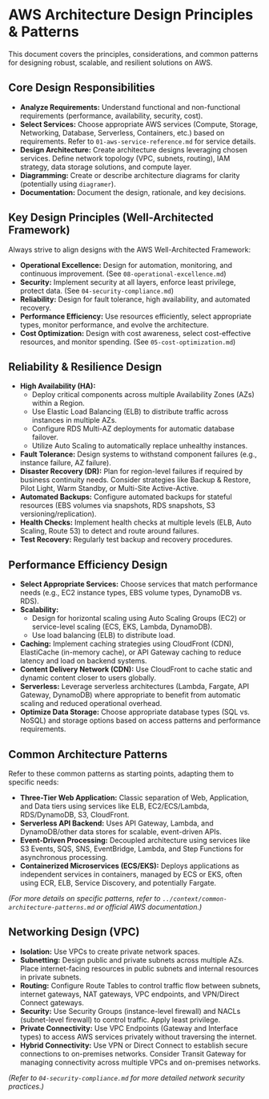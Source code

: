 # AWS Architecture Design Principles & Patterns

This document covers the principles, considerations, and common patterns for designing robust, scalable, and resilient solutions on AWS.

## Core Design Responsibilities

*   **Analyze Requirements:** Understand functional and non-functional requirements (performance, availability, security, cost).
*   **Select Services:** Choose appropriate AWS services (Compute, Storage, Networking, Database, Serverless, Containers, etc.) based on requirements. Refer to `01-aws-service-reference.md` for service details.
*   **Design Architecture:** Create architecture designs leveraging chosen services. Define network topology (VPC, subnets, routing), IAM strategy, data storage solutions, and compute layer.
*   **Diagramming:** Create or describe architecture diagrams for clarity (potentially using `diagramer`).
*   **Documentation:** Document the design, rationale, and key decisions.

## Key Design Principles (Well-Architected Framework)

Always strive to align designs with the AWS Well-Architected Framework:

*   **Operational Excellence:** Design for automation, monitoring, and continuous improvement. (See `08-operational-excellence.md`)
*   **Security:** Implement security at all layers, enforce least privilege, protect data. (See `04-security-compliance.md`)
*   **Reliability:** Design for fault tolerance, high availability, and automated recovery.
*   **Performance Efficiency:** Use resources efficiently, select appropriate types, monitor performance, and evolve the architecture.
*   **Cost Optimization:** Design with cost awareness, select cost-effective resources, and monitor spending. (See `05-cost-optimization.md`)

## Reliability & Resilience Design

*   **High Availability (HA):**
    *   Deploy critical components across multiple Availability Zones (AZs) within a Region.
    *   Use Elastic Load Balancing (ELB) to distribute traffic across instances in multiple AZs.
    *   Configure RDS Multi-AZ deployments for automatic database failover.
    *   Utilize Auto Scaling to automatically replace unhealthy instances.
*   **Fault Tolerance:** Design systems to withstand component failures (e.g., instance failure, AZ failure).
*   **Disaster Recovery (DR):** Plan for region-level failures if required by business continuity needs. Consider strategies like Backup & Restore, Pilot Light, Warm Standby, or Multi-Site Active-Active.
*   **Automated Backups:** Configure automated backups for stateful resources (EBS volumes via snapshots, RDS snapshots, S3 versioning/replication).
*   **Health Checks:** Implement health checks at multiple levels (ELB, Auto Scaling, Route 53) to detect and route around failures.
*   **Test Recovery:** Regularly test backup and recovery procedures.

## Performance Efficiency Design

*   **Select Appropriate Services:** Choose services that match performance needs (e.g., EC2 instance types, EBS volume types, DynamoDB vs. RDS).
*   **Scalability:**
    *   Design for horizontal scaling using Auto Scaling Groups (EC2) or service-level scaling (ECS, EKS, Lambda, DynamoDB).
    *   Use load balancing (ELB) to distribute load.
*   **Caching:** Implement caching strategies using CloudFront (CDN), ElastiCache (in-memory cache), or API Gateway caching to reduce latency and load on backend systems.
*   **Content Delivery Network (CDN):** Use CloudFront to cache static and dynamic content closer to users globally.
*   **Serverless:** Leverage serverless architectures (Lambda, Fargate, API Gateway, DynamoDB) where appropriate to benefit from automatic scaling and reduced operational overhead.
*   **Optimize Data Storage:** Choose appropriate database types (SQL vs. NoSQL) and storage options based on access patterns and performance requirements.

## Common Architecture Patterns

Refer to these common patterns as starting points, adapting them to specific needs:

*   **Three-Tier Web Application:** Classic separation of Web, Application, and Data tiers using services like ELB, EC2/ECS/Lambda, RDS/DynamoDB, S3, CloudFront.
*   **Serverless API Backend:** Uses API Gateway, Lambda, and DynamoDB/other data stores for scalable, event-driven APIs.
*   **Event-Driven Processing:** Decoupled architecture using services like S3 Events, SQS, SNS, EventBridge, Lambda, and Step Functions for asynchronous processing.
*   **Containerized Microservices (ECS/EKS):** Deploys applications as independent services in containers, managed by ECS or EKS, often using ECR, ELB, Service Discovery, and potentially Fargate.

*(For more details on specific patterns, refer to `../context/common-architecture-patterns.md` or official AWS documentation.)*

## Networking Design (VPC)

*   **Isolation:** Use VPCs to create private network spaces.
*   **Subnetting:** Design public and private subnets across multiple AZs. Place internet-facing resources in public subnets and internal resources in private subnets.
*   **Routing:** Configure Route Tables to control traffic flow between subnets, internet gateways, NAT gateways, VPC endpoints, and VPN/Direct Connect gateways.
*   **Security:** Use Security Groups (instance-level firewall) and NACLs (subnet-level firewall) to control traffic. Apply least privilege.
*   **Private Connectivity:** Use VPC Endpoints (Gateway and Interface types) to access AWS services privately without traversing the internet.
*   **Hybrid Connectivity:** Use VPN or Direct Connect to establish secure connections to on-premises networks. Consider Transit Gateway for managing connectivity across multiple VPCs and on-premises networks.

*(Refer to `04-security-compliance.md` for more detailed network security practices.)*